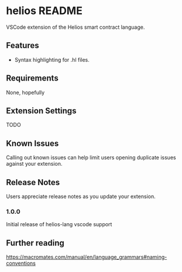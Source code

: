 # helios README

VSCode extension of the Helios smart contract language.

## Features
 * Syntax highlighting for .hl files.

## Requirements

None, hopefully

## Extension Settings

TODO

## Known Issues

Calling out known issues can help limit users opening duplicate issues against your extension.

## Release Notes

Users appreciate release notes as you update your extension.

### 1.0.0

Initial release of helios-lang vscode support


## Further reading
https://macromates.com/manual/en/language_grammars#naming-conventions
